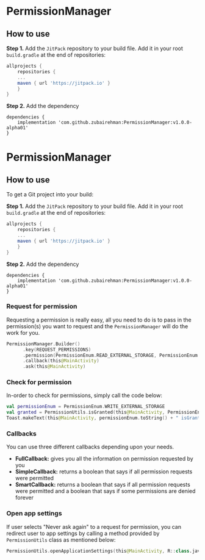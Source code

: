 # PermissionManager

## How to use
**Step 1.** Add the `JitPack` repository to your build file. Add it in your root `build.gradle` at the end of repositories:
```gradle
allprojects {
    repositories {
    ...
    maven { url 'https://jitpack.io' }
    }
}
```
**Step 2.** Add the dependency
```
dependencies {
    implementation 'com.github.zubairehman:PermissionManager:v1.0.0-alpha01'
}
```

# PermissionManager

## How to use
To get a Git project into your build:

**Step 1.** Add the `JitPack` repository to your build file. Add it in your root `build.gradle` at the end of repositories:
```gradle
allprojects {
    repositories {
    ...
    maven { url 'https://jitpack.io' }
    }
}
```
**Step 2.** Add the dependency
```
dependencies {
    implementation 'com.github.zubairehman:PermissionManager:v1.0.0-alpha01'
}
```
### Request for permission
Requesting a permission is really easy, all you need to do is to pass in the permission(s) you want to request and the `PermissionManager` will do the work for you.
```kotlin
PermissionManager.Builder()
      .key(REQUEST_PERMISSIONS)
      .permission(PermissionEnum.READ_EXTERNAL_STORAGE, PermissionEnum.WRITE_EXTERNAL_STORAGE)
      .callback(this@MainActivity)
      .ask(this@MainActivity)
```
### Check for permission
In-order to check for permissions, simply call the code below:
```kotlin
val permissionEnum = PermissionEnum.WRITE_EXTERNAL_STORAGE
val granted = PermissionUtils.isGranted(this@MainActivity, PermissionEnum.WRITE_EXTERNAL_STORAGE)
Toast.makeText(this@MainActivity, permissionEnum.toString() + " isGranted [" + granted + "]", Toast.LENGTH_SHORT).show()
```

### Callbacks
You can use three different callbacks depending upon your needs.

- **FullCallback:** gives you all the information on permission requested by you
- **SimpleCallback:** returns a boolean that says if all permission requests were permitted
- **SmartCallback:** returns a boolean that says if all permission requests were permitted and a boolean that says if some permissions are denied forever

### Open app settings
If user selects "Never ask again" to a request for permission, you can redirect user to app settings by calling a method provided by `PermissionUtils` class as mentioned below:
```kotlin
PermissionUtils.openApplicationSettings(this@MainActivity, R::class.java.getPackage().name)
```










